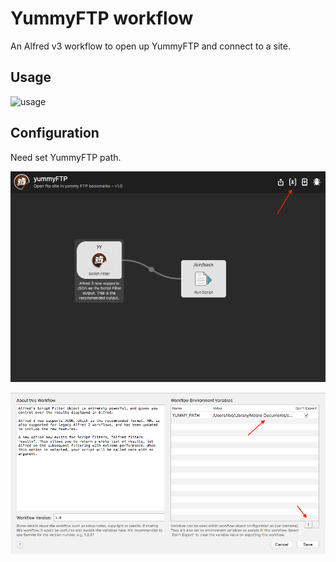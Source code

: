 
# YummyFTP workflow

An Alfred v3 workflow to open up YummyFTP and connect to a site.


## Usage

![usage](https://github.com/hellolibo/alfred-open-in-yummy/blob/master/assets/demo_usage.gif)

## Configuration

Need set YummyFTP path.

![configuration1](https://github.com/hellolibo/alfred-open-in-yummy/blob/master/assets/demo_set_variable1.png)

![configuration2](https://github.com/hellolibo/alfred-open-in-yummy/blob/master/assets/demo_set_variable2.png)
